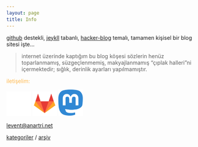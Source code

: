 ```yaml
---
layout: page
title: Info
---
```

[github](https://github.com/lanartri/lanartri.github.io) destekli, [jeykll](https://jekyllrb.com/) tabanlı, [hacker-blog](https://github.com/tocttou/hacker-blog) temalı, tamamen kişisel bir blog sitesi işte...

> internet üzerinde kaptığım bu blog köşesi sözlerin henüz toparlanmamış, süzgeçlenmemiş, makyajlanmamış “çıplak halleri”ni içermektedir; sığlık, derinlik ayarları yapılmamıştır.

<span style="color:#ffb84d">iletişelim:</span>

<a href="https://github.com/lanartri"><img src="/images/github.png" alt="github" width="64"/></a>
<a href="https://gitlab.com/lanartri"><img src="/images/gitlab.png" alt="gitlab" width="64"/></a>
<a href="https://mastodon.social/@lanartri"><img src="/images/mastodon.svg" alt="mastodon" width="64"/></a>

levent@anartri.net

[kategoriler](/kategori) / [arşiv](/arsiv)
